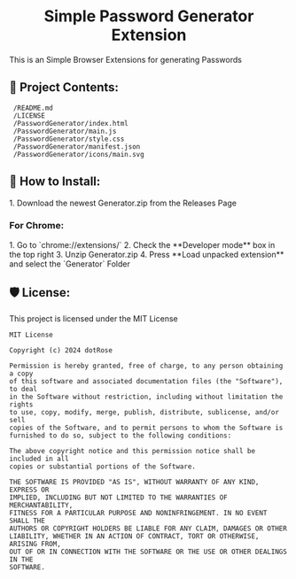 <h1 align="center" id="title">Simple Password Generator Extension</h1>

<p id="description">This is an Simple Browser Extensions for generating Passwords</p>

<h2>📂 Project Contents: </h2>

```
 /README.md
 /LICENSE
 /PasswordGenerator/index.html
 /PasswordGenerator/main.js
 /PasswordGenerator/style.css
 /PasswordGenerator/manifest.json
 /PasswordGenerator/icons/main.svg
```

<h2>🔎 How to Install:</h2>
<p>1. Download the newest Generator.zip from the Releases Page</p>
<h3>For Chrome:</h3>
1. Go to `chrome://extensions/`
2. Check the **Developer mode** box in the top right
3. Unzip Generator.zip
4. Press **Load unpacked extension** and select the `Generator` Folder
<h2>🛡️ License:</h2>

This project is licensed under the MIT License
```
MIT License

Copyright (c) 2024 dotRose

Permission is hereby granted, free of charge, to any person obtaining a copy
of this software and associated documentation files (the "Software"), to deal
in the Software without restriction, including without limitation the rights
to use, copy, modify, merge, publish, distribute, sublicense, and/or sell
copies of the Software, and to permit persons to whom the Software is
furnished to do so, subject to the following conditions:

The above copyright notice and this permission notice shall be included in all
copies or substantial portions of the Software.

THE SOFTWARE IS PROVIDED "AS IS", WITHOUT WARRANTY OF ANY KIND, EXPRESS OR
IMPLIED, INCLUDING BUT NOT LIMITED TO THE WARRANTIES OF MERCHANTABILITY,
FITNESS FOR A PARTICULAR PURPOSE AND NONINFRINGEMENT. IN NO EVENT SHALL THE
AUTHORS OR COPYRIGHT HOLDERS BE LIABLE FOR ANY CLAIM, DAMAGES OR OTHER
LIABILITY, WHETHER IN AN ACTION OF CONTRACT, TORT OR OTHERWISE, ARISING FROM,
OUT OF OR IN CONNECTION WITH THE SOFTWARE OR THE USE OR OTHER DEALINGS IN THE
SOFTWARE.
```
